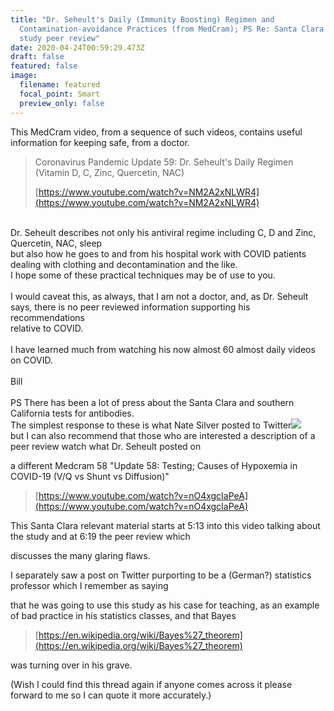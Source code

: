 ```yaml
---
title: "Dr. Seheult's Daily (Immunity Boosting) Regimen and
  Contamination-avoidance Practices (from MedCram); PS Re: Santa Clara antibody
  study peer review"
date: 2020-04-24T00:59:29.473Z
draft: false
featured: false
image:
  filename: featured
  focal_point: Smart
  preview_only: false
---
```

This MedCram video, from a sequence of such videos, contains useful information for keeping safe, from a doctor.

> Coronavirus Pandemic Update 59: Dr. Seheult's Daily Regimen (Vitamin D, C, Zinc, Quercetin, NAC)
>
> [https://www.youtube.com/watch?​v=NM2A2xNLWR4](https://www.youtube.com/watch?v=NM2A2xNLWR4)

\
Dr. Seheult describes not only his antiviral regime including C, D and Zinc, Quercetin, NAC, sleep\
but also how he goes to and from his hospital work with COVID patients dealing with clothing and decontamination and the like.\
I hope some of these practical techniques may be of use to you.\
\
I would caveat this, as always, that I am not a doctor, and, as Dr. Seheult says, there is no peer reviewed information supporting his recommendations\
relative to COVID.\
\
I have learned much from watching his now almost 60 almost daily videos on COVID.\
\
Bill\
\
PS There has been a lot of press about the Santa Clara and southern California tests for antibodies.\
The simplest response to these is what Nate Silver posted to Twitter![](https://mail.google.com/mail/u/0?ui=2&ik=c46a22fdfd&attid=0.1.1&permmsgid=msg-f:1664767240807624800&th=171a70fc360bb060&view=fimg&sz=s0-l75-ft&attbid=ANGjdJ9Ljog66pjXqecD7kRQ_sqzJPQI7qrEmrNOTtYjSw55xNuqWTxnOknutPy-JYuwpM6ocAiwCtoDAiVpk_Rh9FpNhqKlJawJ_adXte5ZBPspvyN4aXPgPjP5djA&disp=emb)\
but I can also recommend that those who are interested a description of a peer review watch what Dr. Seheult posted on

a different Medcram 58 "Update 58: Testing; Causes of Hypoxemia in COVID-19 (V/Q vs Shunt vs Diffusion)"

> [https://www.youtube.com/watch?​v=nO4xgcIaPeA](https://www.youtube.com/watch?v=nO4xgcIaPeA)

This Santa Clara relevant material starts at 5:13 into this video talking about the study and at 6:19 the peer review which

discusses the many glaring flaws.

I separately saw a post on Twitter purporting to be a (German?) statistics professor which I remember as saying

that he was going to use this study as his case for teaching, as an example of bad practice in his statistics classes, and that Bayes

> [https://en.wikipedia.org/wiki/​Bayes%27_theorem](https://en.wikipedia.org/wiki/Bayes%27_theorem)

was turning over in his grave.

(Wish I could find this thread again if anyone comes across it please forward to me so I can quote it more accurately.)